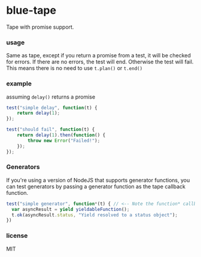 # blue-tape

Tape with promise support.

### usage

Same as tape, except if you return a promise from a test,
it will be checked for errors. If there are no errors, the test
will end. Otherwise the test will fail. This means there is no
need to use `t.plan()` or `t.end()`

### example

assuming `delay()` returns a promise


```js
test("simple delay", function(t) {
    return delay(1);
});

test("should fail", function(t) {
    return delay(1).then(function() {
        throw new Error("Failed!");
    });
});
```

### Generators

If you're using a version of NodeJS that supports generator functions, you
can test generators by passing a generator function as the tape
callback function.

```js
test("simple generator", function*(t) { // <-- Note the function* callback
  var asyncResult = yield yieldableFunction();
  t.ok(asyncResult.status, "Yield resolved to a status object");
})
```

### license

MIT
